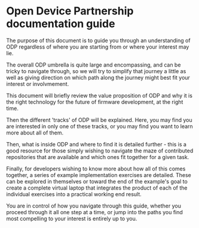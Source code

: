# Open Device Partnership documentation guide

The purpose of this document is to guide you through an understanding of ODP regardless of where you are starting from or where your interest may lie.

The overall ODP umbrella is quite large and encompassing, and can be tricky to navigate through, so we will try to simplify that journey a little as well as giving direction on which path along the journey might best fit your interest or involvmement.

This document will briefly review the value proposition of ODP and why it is the right technology for the future of firmware development, at the right time.

Then the different 'tracks' of ODP will be explained.  Here, you may find you are interested in only one of these tracks, or you may find you want to learn more about all of them.

Then, what is inside ODP and where to find it is detailed further - this is a good resource for those simply wishing to navigate the maze of contributed repositories that are available and which ones fit together for a given task.

Finally, for developers wishing to know more about how all of this comes together, a series of example implementation exercises are detailed. These can be explored in themselves or toward the end of the example's goal to create a complete virtual laptop that integrates the product of each of the individual exercises into a practical working end result.

You are in control of how you navigate through this guide, whether you proceed through it all one step at a time, or jump into the paths you find most compelling to your interest is entirely up to you.



